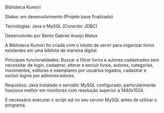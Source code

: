 Biblioteca Kumori

Status: em desenvolvimento (Projeto base finalizado)

Tecnologias: Java e MySQL (Conector JDBC)

Desenvolvido por Bento Gabriel Araújo Matos

A Biblioteca Kumori foi criada com o intuito de servir para organizar livros existentes em uma bibliota de maneira digital.

Principais funcionalidades: Buscar e filtrar livros e autores cadastrados sem necessitar de login,
cadastrar, alterar e excluir livros, autores, categorias, movimentos, editoras e exemplares por usuários logados,
cadastrar e excluir logins por administradores.

Requisitos: Java instalado e servidor MySQL configurado, particularmente funciona melhor em monitores com resolução superior a 1440x1024.

É necessário executar o script sql no seu servior MySQL antes de utilizar o programa.
